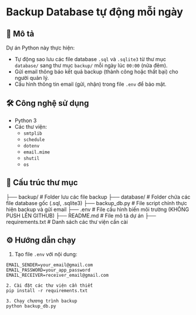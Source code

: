# Backup Database tự động mỗi ngày

## 📌 Mô tả

Dự án Python này thực hiện:
- Tự động sao lưu các file database `.sql` và `.sqlite3` từ thư mục `database/` sang thư mục `backup/` mỗi ngày lúc `00:00` (nửa đêm).
- Gửi email thông báo kết quả backup (thành công hoặc thất bại) cho người quản lý.
- Cấu hình thông tin email (gửi, nhận) trong file `.env` để bảo mật.

## 🛠️ Công nghệ sử dụng

- Python 3
- Các thư viện:
  - `smtplib`
  - `schedule`
  - `dotenv`
  - `email.mime`
  - `shutil`
  - `os`

## 📂 Cấu trúc thư mục

├── backup/ # Folder lưu các file backup ├── database/ # Folder chứa các file database gốc (.sql, .sqlite3) ├── backup_db.py # File script chính thực hiện backup và gửi email ├── .env # File cấu hình biến môi trường (KHÔNG PUSH LÊN GITHUB) ├── README.md # File mô tả dự án ├── requirements.txt # Danh sách các thư viện cần cài

## ⚙️ Hướng dẫn chạy

1. Tạo file `.env` với nội dung:

```dotenv
EMAIL_SENDER=your_email@gmail.com
EMAIL_PASSWORD=your_app_password
EMAIL_RECEIVER=receiver_email@gmail.com

2. Cài đặt các thư viện cần thiết
pip install -r requirements.txt

3. Chạy chương trình backup
python backup_db.py

